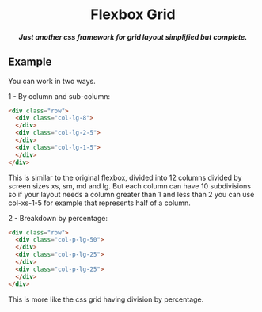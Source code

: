 <h1 align="center">Flexbox Grid</h1>

<h5 align="center">Just another css framework for grid layout simplified but complete.</h5>

## Example

You can work in two ways.

1 - By column and sub-column:

```html
<div class="row">
  <div class="col-lg-8">
  </div>
  <div class="col-lg-2-5">
  </div>
  <div class="col-lg-1-5">
  </div>
</div>
```

This is similar to the original flexbox, divided into 12 columns divided by screen sizes xs, sm, md and lg. But each column can have 10 subdivisions so if your layout needs a column greater than 1 and less than 2 you can use col-xs-1-5 for example that represents half of a column.

2 - Breakdown by percentage: 

```html
<div class="row">
  <div class="col-p-lg-50">
  </div>
  <div class="col-p-lg-25">
  </div>
  <div class="col-p-lg-25">
  </div>
</div>
```

This is more like the css grid having division by percentage.
